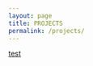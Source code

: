 ```yaml
---
layout: page
title: PROJECTS
permalink: /projects/
---
```




[test](/projects/2017-01-05-opiate-prescription-analysis-using-machine-learning.markdown)


